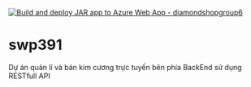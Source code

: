 [![Build and deploy JAR app to Azure Web App - diamondshopgroup6](https://github.com/hoangsonha/swp391_BE/actions/workflows/main_diamondshopgroup6.yml/badge.svg)](https://github.com/hoangsonha/swp391_BE/actions/workflows/main_diamondshopgroup6.yml)

# swp391
Dự án quản lí và bán kim cương trực tuyến bên phía BackEnd sử dụng RESTfull API
